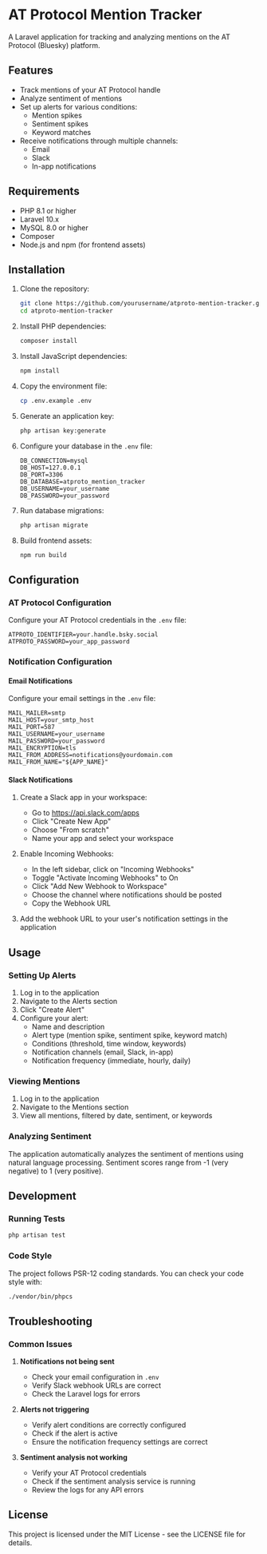 # AT Protocol Mention Tracker

A Laravel application for tracking and analyzing mentions on the AT Protocol (Bluesky) platform.

## Features

- Track mentions of your AT Protocol handle
- Analyze sentiment of mentions
- Set up alerts for various conditions:
  - Mention spikes
  - Sentiment spikes
  - Keyword matches
- Receive notifications through multiple channels:
  - Email
  - Slack
  - In-app notifications

## Requirements

- PHP 8.1 or higher
- Laravel 10.x
- MySQL 8.0 or higher
- Composer
- Node.js and npm (for frontend assets)

## Installation

1. Clone the repository:
   ```bash
   git clone https://github.com/yourusername/atproto-mention-tracker.git
   cd atproto-mention-tracker
   ```

2. Install PHP dependencies:
   ```bash
   composer install
   ```

3. Install JavaScript dependencies:
   ```bash
   npm install
   ```

4. Copy the environment file:
   ```bash
   cp .env.example .env
   ```

5. Generate an application key:
   ```bash
   php artisan key:generate
   ```

6. Configure your database in the `.env` file:
   ```
   DB_CONNECTION=mysql
   DB_HOST=127.0.0.1
   DB_PORT=3306
   DB_DATABASE=atproto_mention_tracker
   DB_USERNAME=your_username
   DB_PASSWORD=your_password
   ```

7. Run database migrations:
   ```bash
   php artisan migrate
   ```

8. Build frontend assets:
   ```bash
   npm run build
   ```

## Configuration

### AT Protocol Configuration

Configure your AT Protocol credentials in the `.env` file:

```
ATPROTO_IDENTIFIER=your.handle.bsky.social
ATPROTO_PASSWORD=your_app_password
```

### Notification Configuration

#### Email Notifications

Configure your email settings in the `.env` file:

```
MAIL_MAILER=smtp
MAIL_HOST=your_smtp_host
MAIL_PORT=587
MAIL_USERNAME=your_username
MAIL_PASSWORD=your_password
MAIL_ENCRYPTION=tls
MAIL_FROM_ADDRESS=notifications@yourdomain.com
MAIL_FROM_NAME="${APP_NAME}"
```

#### Slack Notifications

1. Create a Slack app in your workspace:
   - Go to https://api.slack.com/apps
   - Click "Create New App"
   - Choose "From scratch"
   - Name your app and select your workspace

2. Enable Incoming Webhooks:
   - In the left sidebar, click on "Incoming Webhooks"
   - Toggle "Activate Incoming Webhooks" to On
   - Click "Add New Webhook to Workspace"
   - Choose the channel where notifications should be posted
   - Copy the Webhook URL

3. Add the webhook URL to your user's notification settings in the application

## Usage

### Setting Up Alerts

1. Log in to the application
2. Navigate to the Alerts section
3. Click "Create Alert"
4. Configure your alert:
   - Name and description
   - Alert type (mention spike, sentiment spike, keyword match)
   - Conditions (threshold, time window, keywords)
   - Notification channels (email, Slack, in-app)
   - Notification frequency (immediate, hourly, daily)

### Viewing Mentions

1. Log in to the application
2. Navigate to the Mentions section
3. View all mentions, filtered by date, sentiment, or keywords

### Analyzing Sentiment

The application automatically analyzes the sentiment of mentions using natural language processing. Sentiment scores range from -1 (very negative) to 1 (very positive).

## Development

### Running Tests

```bash
php artisan test
```

### Code Style

The project follows PSR-12 coding standards. You can check your code style with:

```bash
./vendor/bin/phpcs
```

## Troubleshooting

### Common Issues

1. **Notifications not being sent**
   - Check your email configuration in `.env`
   - Verify Slack webhook URLs are correct
   - Check the Laravel logs for errors

2. **Alerts not triggering**
   - Verify alert conditions are correctly configured
   - Check if the alert is active
   - Ensure the notification frequency settings are correct

3. **Sentiment analysis not working**
   - Verify your AT Protocol credentials
   - Check if the sentiment analysis service is running
   - Review the logs for any API errors

## License

This project is licensed under the MIT License - see the LICENSE file for details.
